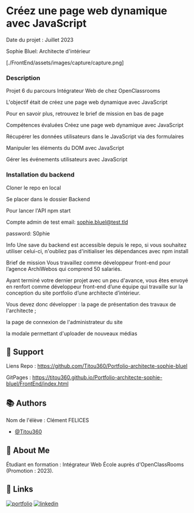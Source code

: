# Créez une page web dynamique avec JavaScript
Date du projet : Juillet 2023


Sophie Bluel: Architecte d'intérieur


[./FrontEnd/assets/images/capture/capture.png]

### Description
Projet 6 du parcours Intégrateur Web de chez OpenClassrooms

L'objectif était de créez une page web dynamique avec JavaScript

Pour en savoir plus, retrouvez le brief de mission en bas de page

Compétences évaluées
Créez une page web dynamique avec JavaScript

Récupérer les données utilisateurs dans le JavaScript via des formulaires

Manipuler les éléments du DOM avec JavaScript

Gérer les événements utilisateurs avec JavaScript

 

 

### Installation du backend
Cloner le repo en local

Se placer dans le dossier Backend

Pour lancer l'API npm start

Compte admin de test
email: sophie.bluel@test.tld

password: S0phie

Info
Une save du backend est accessible depuis le repo, si vous souhaitez utiliser celui-ci, n'oubliez pas d'initialiser les dépendances avec npm install

 

 

Brief de mission
Vous travaillez comme développeur front-end pour l’agence ArchiWebos qui comprend 50 salariés.

Ayant terminé votre dernier projet avec un peu d'avance, vous êtes envoyé en renfort comme développeur front-end d’une équipe qui travaille sur la conception du site portfolio d’une architecte d’intérieur.

Vous devez donc développer : la page de présentation des travaux de l'architecte ;

la page de connexion de l'administrateur du site

la modale permettant d'uploader de nouveaux médias


## 📄 Support
Liens Repo : https://github.com/Titou360/Portfolio-architecte-sophie-bluel

GitPages : https://titou360.github.io/Portfolio-architecte-sophie-bluel/FrontEnd/index.html




## 📚 Authors
Nom de l'élève : Clément FELICES
- [@Titou360](https://github.com/Titou360)


## 🚀 About Me
Étudiant en formation : Intégrateur Web École auprès d'OpenClassRooms (Promotion : 2023).


## 🔗 Links
[![portfolio](https://img.shields.io/badge/my_portfolio-000?style=for-the-badge&logo=ko-fi&logoColor=white)](https://github.com/Titou360)
[![linkedin](https://img.shields.io/badge/linkedin-0A66C2?style=for-the-badge&logo=linkedin&logoColor=white)](https://www.linkedin.com/in/cl%C3%A9ment-felices-30784425a/)

